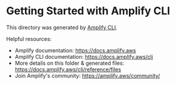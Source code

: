 # Getting Started with Amplify CLI
This directory was generated by [Amplify CLI](https://docs.amplify.aws/cli).

Helpful resources:


- Amplify documentation: https://docs.amplify.aws
- Amplify CLI documentation: https://docs.amplify.aws/cli
- More details on this folder & generated files: https://docs.amplify.aws/cli/reference/files
- Join Amplify's community: https://amplify.aws/community/
